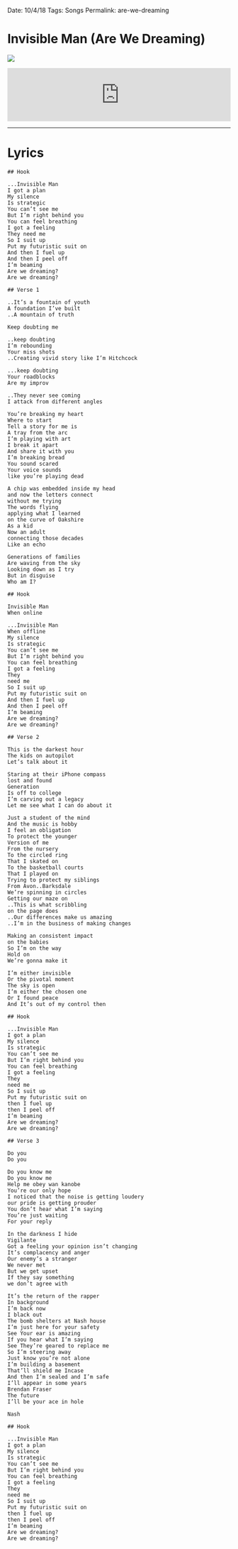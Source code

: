 Date: 10/4/18
Tags: Songs
Permalink: are-we-dreaming

# Invisible Man (Are We Dreaming)

![](https://i.imgur.com/G7lj0wU.png)

<center><iframe style="border: 0; width: 100%; height: 120px;" src="https://bandcamp.com/EmbeddedPlayer/track=2649390714/size=large/bgcol=ffffff/linkcol=f171a2/tracklist=false/artwork=none/transparent=true/" seamless><a href="http://nashp.bandcamp.com/track/invisible-man-are-we-dreaming">Invisible Man (Are We Dreaming?) by nashp</a></iframe></center>

---- 

# Lyrics

	## Hook
	
	...Invisible Man
	I got a plan
	My silence
	Is strategic
	You can’t see me
	But I’m right behind you
	You can feel breathing
	I got a feeling
	They need me
	So I suit up
	Put my futuristic suit on
	And then I fuel up
	And then I peel off
	I’m beaming
	Are we dreaming?
	Are we dreaming?
	
	## Verse 1
	
	..It’s a fountain of youth
	A foundation I’ve built
	..A mountain of truth
	
	Keep doubting me
	
	..keep doubting
	I’m rebounding
	Your miss shots
	..Creating vivid story like I’m Hitchcock
	
	...keep doubting
	Your roadblocks
	Are my improv
	
	..They never see coming
	I attack from different angles
	
	You’re breaking my heart
	Where to start
	Tell a story for me is
	A tray from the arc
	I’m playing with art
	I break it apart
	And share it with you
	I’m breaking bread
	You sound scared
	Your voice sounds
	like you’re playing dead
	
	A chip was embedded inside my head
	and now the letters connect
	without me trying
	The words flying
	applying what I learned
	on the curve of Oakshire
	As a kid
	Now an adult 
	connecting those decades
	Like an echo
	
	Generations of families
	Are waving from the sky
	Looking down as I try
	But in disguise
	Who am I?
	
	## Hook
	
	Invisible Man
	When online
	
	...Invisible Man
	When offline
	My silence
	Is strategic
	You can’t see me
	But I’m right behind you
	You can feel breathing
	I got a feeling
	They
	need me
	So I suit up
	Put my futuristic suit on
	And then I fuel up
	And then I peel off
	I’m beaming
	Are we dreaming?
	Are we dreaming?
	
	## Verse 2
	
	This is the darkest hour
	The kids on autopilot 
	Let’s talk about it
	
	Staring at their iPhone compass
	lost and found
	Generation
	Is off to college
	I’m carving out a legacy
	Let me see what I can do about it
	
	Just a student of the mind
	And the music is hobby
	I feel an obligation
	To protect the younger
	Version of me
	From the nursery
	To the circled ring
	That I skated on
	To the basketball courts
	That I played on
	Trying to protect my siblings
	From Avon..Barksdale
	We’re spinning in circles
	Getting our maze on
	..This is what scribbling
	on the page does
	..Our differences make us amazing
	..I’m in the business of making changes
	
	Making an consistent impact
	on the babies
	So I’m on the way
	Hold on
	We’re gonna make it
	
	I’m either invisible
	Or the pivotal moment
	The sky is open
	I’m either the chosen one
	Or I found peace
	And It’s out of my control then
	
	## Hook
	
	...Invisible Man
	I got a plan
	My silence
	Is strategic
	You can’t see me
	But I’m right behind you
	You can feel breathing
	I got a feeling
	They
	need me
	So I suit up
	Put my futuristic suit on
	then I fuel up
	then I peel off
	I’m beaming
	Are we dreaming?
	Are we dreaming?
	
	## Verse 3
	
	Do you
	Do you
	
	Do you know me
	Do you know me
	Help me obey wan kanobe
	You’re our only hope
	I noticed that the noise is getting loudery
	our pride is getting prouder
	You don’t hear what I’m saying
	You’re just waiting
	For your reply
	
	In the darkness I hide
	Vigilante
	Got a feeling your opinion isn’t changing
	It’s complacency and anger
	Our enemy’s a stranger
	We never met
	But we get upset 
	If they say something
	we don’t agree with
	
	It’s the return of the rapper
	In background
	I’m back now
	I black out
	The bomb shelters at Nash house
	I’m just here for your safety
	See Your ear is amazing
	If you hear what I’m saying
	See They’re geared to replace me
	So I’m steering away
	Just know you’re not alone
	I’m building a basement
	That’ll shield me Incase
	And then I’m sealed and I’m safe
	I’ll appear in some years
	Brendan Fraser
	The future
	I’ll be your ace in hole
	
	Nash
	
	## Hook
	
	...Invisible Man
	I got a plan
	My silence
	Is strategic
	You can’t see me
	But I’m right behind you
	You can feel breathing
	I got a feeling
	They
	need me
	So I suit up
	Put my futuristic suit on
	then I fuel up
	then I peel off
	I’m beaming
	Are we dreaming?
	Are we dreaming?
